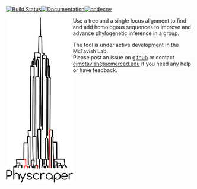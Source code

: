 
[![Build Status](https://travis-ci.org/McTavishLab/physcraper.svg?branch=main)](https://travis-ci.org/McTavishLab/physcraper)[![Documentation](https://readthedocs.org/projects/physcraper/badge/?version=latest&style=flat)](https://physcraper.readthedocs.io/en/latest/)[![codecov](https://codecov.io/gh/McTavishLab/physcraper/branch/main/graph/badge.svg)](https://codecov.io/gh/McTavishLab/physcraper)

<img align="left" width="180" src="https://raw.githubusercontent.com/McTavishLab/physcraper/main/docs/physcraper.svg">




Use a tree and a single locus alignment to find and add homologous sequences to improve and advance phylogenetic inference in a group.

The tool is under active development in the McTavish Lab.   
Please post an issue on [github](https://github.com/McTavishLab/physcraper/issues) or contact ejmctavish@ucmerced.edu if you need any help or have feedback.

<br></br>
<br></br>
<br></br>
<br></br>
<br></br>
<br></br>

